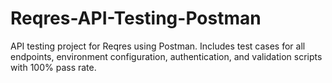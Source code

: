 # Reqres-API-Testing-Postman
API testing project for Reqres using Postman. Includes test cases for all endpoints, environment configuration, authentication, and validation scripts with 100% pass rate.
